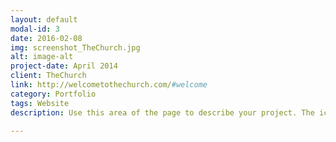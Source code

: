 ```yaml
---
layout: default
modal-id: 3
date: 2016-02-08
img: screenshot_TheChurch.jpg
alt: image-alt
project-date: April 2014
client: TheChurch
link: http://welcometothechurch.com/#welcome
category: Portfolio
tags: Website
description: Use this area of the page to describe your project. The icon above is part of a free icon set by <a href="https://sellfy.com/p/8Q9P/jV3VZ/">Flat Icons</a>. On their website, you can download their free set with 16 icons, or you can purchase the entire set with 146 icons for only $12!

---
```

